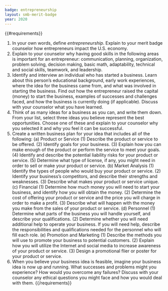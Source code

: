 ```yaml
---
badge: entrepreneurship
layout: smb-merit-badge
year: 2020
---
```


{{#requirements}}
1. In your own words, define *entrepreneurship*. Explain to your merit badge counselor how entrepreneurs impact the U.S. economy.
2. Explain to your counselor why having good skills in the following areas is important for an entrepreneur: communication, planning, organization, problem solving, decision making, basic math, adaptability, technical and social skills, teamwork, and leadership.
3. Identify and interview an individual who has started a business. Learn about this person’s educational background, early work experiences, where the idea for the business came from, and what was involved in starting the business. Find out how the entrepreneur raised the capital (money) to start the business, examples of successes and challenges faced, and how the business is currently doing (if applicable). Discuss with your counselor what you have learned.
4. Think of as many ideas for a business as you can, and write them down. From your list, select three ideas you believe represent the best opportunities. Choose one of these and explain to your counselor why you selected it and why you feel it can be successful.
5. Create a written business plan for your idea that includes all of the following:
    (a) Product or Service
        (1) Describe the product or service to be offered.
        (2) Identify goals for your business.
        (3) Explain how you can make enough of the product or perform the service to meet your goals.
        (4) Identify and describe the potential liability risks for your product or service.
        (5) Determine what type of license, if any, you might need in order to sell or make your product or service.
    (b) Market Analysis
        (1) Identify the types of people who would buy your product or service.
        (2) Identify your business’s competitors, and describe their strengths and weaknesses.
        (3) Describe what makes your product or service unique.
    (c) Financial
        (1) Determine how much money you will need to start your business, and identify how you will obtain the money.
        (2) Determine the cost of offering your product or service and the price you will charge in order to make a profit.
        (3) Describe what will happen with the money you make from the sales of your product or service.
    (d) Personnel
        (1) Determine what parts of the business you will handle yourself, and describe your qualifications.
        (2) Determine whether you will need additional help to operate your business. If you will need help, describe the responsibilities and qualifications needed for the personnel who will fill each role.
    (e) Promotion and Marketing
        (1) Describe the methods you will use to promote your business to potential customers.
        (2) Explain how you will utilize the Internet and social media to increase awareness of your product or service.
        (3) Design a promotional flier or poster for your product or service.
6. When you believe your business idea is feasible, imagine your business idea is now up and running. What successes and problems might you experience? How would you overcome any failures? Discuss with your counselor any ethical questions you might face and how you would deal with them.
{{/requirements}}
